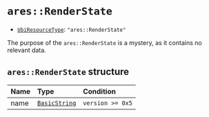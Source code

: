 # `ares::RenderState`

- [`UbiResourceType`](./index.md#ubiresourcetype-string): `"ares::RenderState"`

The purpose of the `ares::RenderState` is a mystery, as it contains no relevant data.

## `ares::RenderState` structure

| Name | Type | Condition |
| :-- | :-- | :-- |
| name | [`BasicString`](../base.md#basicstring-structure) | `version >= 0x5` |
